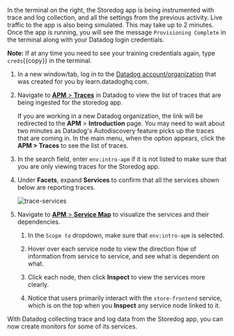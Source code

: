 In the terminal on the right, the Storedog app is being instrumented with trace and log collection, and all the settings from the previous activity. Live traffic to the app is also being simulated. This may take up to 2 minutes. Once the app is running, you will see the message `Provisioning Complete` in the terminal along with your Datadog login credentials.

**Note:** If at any time you need to see your training credentials again, type `creds`{{copy}} in the terminal.

1. In a new window/tab, log in to the <a href="https://app.datadoghq.com/account/login" target="_datadog">Datadog account/organization</a> that was created for you by learn.datadoghq.com.

2. Navigate to <a href="https://app.datadoghq.com/apm/traces" target="_datadog">**APM** > **Traces**</a> in Datadog to view the list of traces that are being ingested for the storedog app. 

    If you are working in a new Datadog organization, the link will be redirected to the **APM** > **Introduction** page. You may need to wait about two minutes as Datadog's Autodiscovery feature picks up the traces that are coming in. In the main menu, when the option appears, click the **APM > Traces** to see the list of traces.

3. In the search field, enter `env:intro-apm` if it is not listed to make sure that you are only viewing traces for the Storedog app. 

4. Under **Facets**, expand **Services** to confirm that all the services shown below are reporting traces. 

    ![trace-services](fixapp/assets/trace-services.png)

5. Navigate to <a href="https://app.datadoghq.com/apm/map?env=intro-apm" target="_datadog">**APM** > **Service Map**</a> to visualize the services and their dependencies.

    1. In the `Scope to` dropdown, make sure that `env:intro-apm` is selected. 
    
    2. Hover over each service node to view the direction flow of information from service to service, and see what is dependent on what. 
    
    3. Click each node, then click **Inspect** to view the services more clearly. 
    
    4. Notice that users primarily interact with the `store-frontend` service, which is on the top when you **Inspect** any service node linked to it.

With Datadog collecting trace and log data from the Storedog app, you can now create monitors for some of its services.
